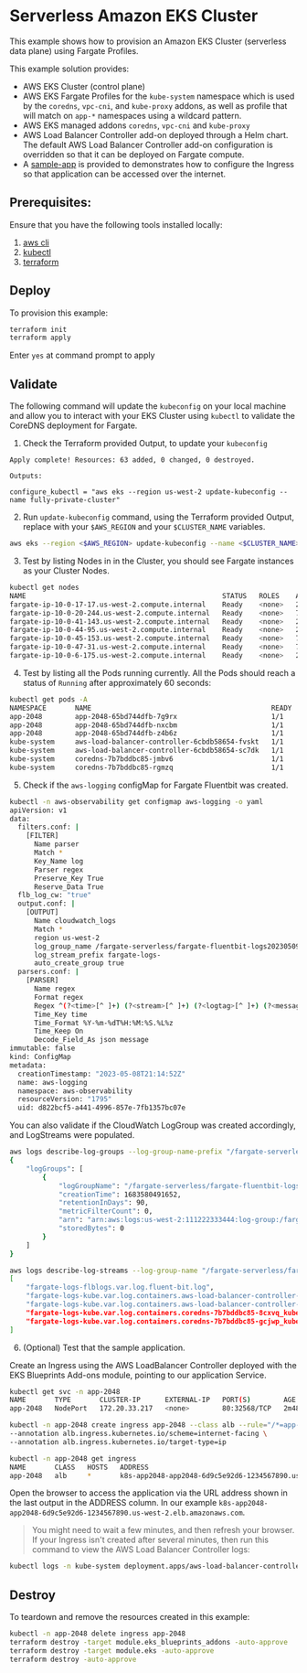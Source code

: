 # Serverless Amazon EKS Cluster

This example shows how to provision an Amazon EKS Cluster (serverless data plane) using Fargate Profiles.

This example solution provides:

- AWS EKS Cluster (control plane)
- AWS EKS Fargate Profiles for the `kube-system` namespace which is used by the `coredns`, `vpc-cni`, and `kube-proxy` addons, as well as profile that will match on `app-*` namespaces using a wildcard pattern.
- AWS EKS managed addons `coredns`, `vpc-cni` and `kube-proxy`
- AWS Load Balancer Controller add-on deployed through a Helm chart. The default AWS Load Balancer Controller add-on configuration is overridden so that it can be deployed on Fargate compute.
- A [sample-app](./sample-app) is provided to demonstrates how to configure the Ingress so that application can be accessed over the internet.

## Prerequisites:

Ensure that you have the following tools installed locally:

1. [aws cli](https://docs.aws.amazon.com/cli/latest/userguide/install-cliv2.html)
2. [kubectl](https://Kubernetes.io/docs/tasks/tools/)
3. [terraform](https://learn.hashicorp.com/tutorials/terraform/install-cli)

## Deploy

To provision this example:

```sh
terraform init
terraform apply

```

Enter `yes` at command prompt to apply

## Validate

The following command will update the `kubeconfig` on your local machine and allow you to interact with your EKS Cluster using `kubectl` to validate the CoreDNS deployment for Fargate.

1. Check the Terraform provided Output, to update your `kubeconfig`

```hcl
Apply complete! Resources: 63 added, 0 changed, 0 destroyed.

Outputs:

configure_kubectl = "aws eks --region us-west-2 update-kubeconfig --name fully-private-cluster"
```

2. Run `update-kubeconfig` command, using the Terraform provided Output, replace with your `$AWS_REGION` and your `$CLUSTER_NAME` variables.

```sh
aws eks --region <$AWS_REGION> update-kubeconfig --name <$CLUSTER_NAME>
```

3. Test by listing Nodes in in the Cluster, you should see Fargate instances as your Cluster Nodes.


```sh
kubectl get nodes
NAME                                                STATUS   ROLES    AGE   VERSION
fargate-ip-10-0-17-17.us-west-2.compute.internal    Ready    <none>   25m   v1.26.3-eks-f4dc2c0
fargate-ip-10-0-20-244.us-west-2.compute.internal   Ready    <none>   71s   v1.26.3-eks-f4dc2c0
fargate-ip-10-0-41-143.us-west-2.compute.internal   Ready    <none>   25m   v1.26.3-eks-f4dc2c0
fargate-ip-10-0-44-95.us-west-2.compute.internal    Ready    <none>   25m   v1.26.3-eks-f4dc2c0
fargate-ip-10-0-45-153.us-west-2.compute.internal   Ready    <none>   77s   v1.26.3-eks-f4dc2c0
fargate-ip-10-0-47-31.us-west-2.compute.internal    Ready    <none>   75s   v1.26.3-eks-f4dc2c0
fargate-ip-10-0-6-175.us-west-2.compute.internal    Ready    <none>   25m   v1.26.3-eks-f4dc2c0
```

4. Test by listing all the Pods running currently. All the Pods should reach a status of `Running` after approximately 60 seconds:

```sh
kubectl get pods -A
NAMESPACE       NAME                                            READY   STATUS    RESTARTS   AGE
app-2048        app-2048-65bd744dfb-7g9rx                       1/1     Running   0          2m34s
app-2048        app-2048-65bd744dfb-nxcbm                       1/1     Running   0          2m34s
app-2048        app-2048-65bd744dfb-z4b6z                       1/1     Running   0          2m34s
kube-system     aws-load-balancer-controller-6cbdb58654-fvskt   1/1     Running   0          26m
kube-system     aws-load-balancer-controller-6cbdb58654-sc7dk   1/1     Running   0          26m
kube-system     coredns-7b7bddbc85-jmbv6                        1/1     Running   0          26m
kube-system     coredns-7b7bddbc85-rgmzq                        1/1     Running   0          26m
```

5. Check if the `aws-logging` configMap for Fargate Fluentbit was created.

```sh
kubectl -n aws-observability get configmap aws-logging -o yaml
apiVersion: v1
data:
  filters.conf: |
    [FILTER]
      Name parser
      Match *
      Key_Name log
      Parser regex
      Preserve_Key True
      Reserve_Data True
  flb_log_cw: "true"
  output.conf: |
    [OUTPUT]
      Name cloudwatch_logs
      Match *
      region us-west-2
      log_group_name /fargate-serverless/fargate-fluentbit-logs20230509014113352200000006
      log_stream_prefix fargate-logs-
      auto_create_group true
  parsers.conf: |
    [PARSER]
      Name regex
      Format regex
      Regex ^(?<time>[^ ]+) (?<stream>[^ ]+) (?<logtag>[^ ]+) (?<message>.+)$
      Time_Key time
      Time_Format %Y-%m-%dT%H:%M:%S.%L%z
      Time_Keep On
      Decode_Field_As json message
immutable: false
kind: ConfigMap
metadata:
  creationTimestamp: "2023-05-08T21:14:52Z"
  name: aws-logging
  namespace: aws-observability
  resourceVersion: "1795"
  uid: d822bcf5-a441-4996-857e-7fb1357bc07e
```

You can also validate if the CloudWatch LogGroup was created accordingly, and LogStreams were populated.

```sh
aws logs describe-log-groups --log-group-name-prefix "/fargate-serverless/fargate-fluentbit"
{
    "logGroups": [
        {
            "logGroupName": "/fargate-serverless/fargate-fluentbit-logs20230509014113352200000006",
            "creationTime": 1683580491652,
            "retentionInDays": 90,
            "metricFilterCount": 0,
            "arn": "arn:aws:logs:us-west-2:111222333444:log-group:/fargate-serverless/fargate-fluentbit-logs20230509014113352200000006:*",
            "storedBytes": 0
        }
    ]
}
```

```sh
aws logs describe-log-streams --log-group-name "/fargate-serverless/fargate-fluentbit-logs20230509014113352200000006" --log-stream-name-prefix fargate-logs --query 'logStreams[].logStreamName'
[
    "fargate-logs-flblogs.var.log.fluent-bit.log",
    "fargate-logs-kube.var.log.containers.aws-load-balancer-controller-7f989fc6c-grjsq_kube-system_aws-load-balancer-controller-feaa22b4cdaa71ecfc8355feb81d4b61ea85598a7bb57aef07667c767c6b98e4.log",
    "fargate-logs-kube.var.log.containers.aws-load-balancer-controller-7f989fc6c-wzr46_kube-system_aws-load-balancer-controller-69075ea9ab3c7474eac2a1696d3a84a848a151420cd783d79aeef960b181567f.log",
    "fargate-logs-kube.var.log.containers.coredns-7b7bddbc85-8cxvq_kube-system_coredns-9e4f3ab435269a566bcbaa606c02c146ad58508e67cef09fa87d5c09e4ac0088.log",
    "fargate-logs-kube.var.log.containers.coredns-7b7bddbc85-gcjwp_kube-system_coredns-11016818361cd68c32bf8f0b1328f3d92a6d7b8cf5879bfe8b301f393cb011cc.log"
]
```

6. (Optional) Test that the sample application.

Create an Ingress using the AWS LoadBalancer Controller deployed with the EKS Blueprints Add-ons module, pointing to our application Service.

```sh
kubectl get svc -n app-2048
NAME       TYPE       CLUSTER-IP      EXTERNAL-IP   PORT(S)        AGE
app-2048   NodePort   172.20.33.217   <none>        80:32568/TCP   2m48s
```

```sh
kubectl -n app-2048 create ingress app-2048 --class alb --rule="/*=app-2048:80" \
--annotation alb.ingress.kubernetes.io/scheme=internet-facing \
--annotation alb.ingress.kubernetes.io/target-type=ip
```

```sh
kubectl -n app-2048 get ingress
NAME       CLASS   HOSTS   ADDRESS                                                                 PORTS   AGE
app-2048   alb     *       k8s-app2048-app2048-6d9c5e92d6-1234567890.us-west-2.elb.amazonaws.com   80      4m9s
```

Open the browser to access the application via the URL address shown in the last output in the ADDRESS column. In our example `k8s-app2048-app2048-6d9c5e92d6-1234567890.us-west-2.elb.amazonaws.com`.

> You might need to wait a few minutes, and then refresh your browser.
> If your Ingress isn't created after several minutes, then run this command to view the AWS Load Balancer Controller logs:

```sh
kubectl logs -n kube-system deployment.apps/aws-load-balancer-controller
```

## Destroy

To teardown and remove the resources created in this example:

```sh
kubectl -n app-2048 delete ingress app-2048
terraform destroy -target module.eks_blueprints_addons -auto-approve
terraform destroy -target module.eks -auto-approve
terraform destroy -auto-approve
```
